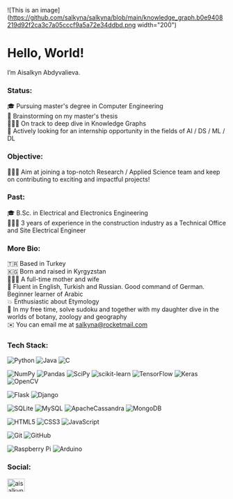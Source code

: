 ![This is an image](https://github.com/salkyna/salkyna/blob/main/knowledge_graph.b0e9408219d92f2ca3c7a05cccf9a5a72e34ddbd.png width="200")

# Hello, World! 

I’m Aisalkyn Abdyvalieva.

### Status:

🎓 Pursuing master's degree in Computer Engineering  
🧠 Brainstorming on my master's thesis  
👩🏻‍💻 On track to deep dive in Knowledge Graphs  
👀 Actively looking for an internship opportunity in the fields of AI / DS / ML / DL 

### Objective:

👩🏻‍💼 Aim at joining a top-notch Research / Applied Science team and keep on contributing to exciting and impactful projects!

### Past:

🎓 B.Sc. in Electrical and Electronics Engineering  
👷🏻‍♀️ 3 years of experience in the construction industry as a Technical Office and Site Electrical Engineer    

### More Bio:

🇹🇷 Based in Turkey   
🇰🇬 Born and raised in Kyrgyzstan  
👨‍👩‍👧 A full-time mother and wife  
🌈 Fluent in English, Turkish and Russian. Good command of German. Beginner learner of Arabic      
💥 Enthusiastic about Etymology  
🧸 In my free time, solve sudoku and together with my daughter dive in the worlds of botany, zoology and geography  
✉️ You can email me at salkyna@rocketmail.com  

### Tech Stack:

![Python](https://img.shields.io/badge/python-3670A0?style=for-the-badge&logo=python&logoColor=ffdd54)
![Java](https://img.shields.io/badge/java-%23ED8B00.svg?style=for-the-badge&logo=java&logoColor=white)
![C](https://img.shields.io/badge/c-%2300599C.svg?style=for-the-badge&logo=c&logoColor=white)

![NumPy](https://img.shields.io/badge/numpy-%23013243.svg?style=for-the-badge&logo=numpy&logoColor=white)
![Pandas](https://img.shields.io/badge/pandas-%23150458.svg?style=for-the-badge&logo=pandas&logoColor=white)
![SciPy](https://img.shields.io/badge/SciPy-%230C55A5.svg?style=for-the-badge&logo=scipy&logoColor=%white)
![scikit-learn](https://img.shields.io/badge/scikit--learn-%23F7931E.svg?style=for-the-badge&logo=scikit-learn&logoColor=white)
![TensorFlow](https://img.shields.io/badge/TensorFlow-%23FF6F00.svg?style=for-the-badge&logo=TensorFlow&logoColor=white)
![Keras](https://img.shields.io/badge/Keras-%23D00000.svg?style=for-the-badge&logo=Keras&logoColor=white)
![OpenCV](https://img.shields.io/badge/opencv-%23white.svg?style=for-the-badge&logo=opencv&logoColor=white)

![Flask](https://img.shields.io/badge/flask-%23000.svg?style=for-the-badge&logo=flask&logoColor=white)
![Django](https://img.shields.io/badge/django-%23092E20.svg?style=for-the-badge&logo=django&logoColor=white)

![SQLite](https://img.shields.io/badge/sqlite-%2307405e.svg?style=for-the-badge&logo=sqlite&logoColor=white)
![MySQL](https://img.shields.io/badge/mysql-%2300f.svg?style=for-the-badge&logo=mysql&logoColor=white)
![ApacheCassandra](https://img.shields.io/badge/cassandra-%231287B1.svg?style=for-the-badge&logo=apache-cassandra&logoColor=white)
![MongoDB](https://img.shields.io/badge/MongoDB-%234ea94b.svg?style=for-the-badge&logo=mongodb&logoColor=white)

![HTML5](https://img.shields.io/badge/html5-%23E34F26.svg?style=for-the-badge&logo=html5&logoColor=white)
![CSS3](https://img.shields.io/badge/css3-%231572B6.svg?style=for-the-badge&logo=css3&logoColor=white)
![JavaScript](https://img.shields.io/badge/javascript-%23323330.svg?style=for-the-badge&logo=javascript&logoColor=%23F7DF1E)

![Git](https://img.shields.io/badge/git-%23F05033.svg?style=for-the-badge&logo=git&logoColor=white)
![GitHub](https://img.shields.io/badge/github-%23121011.svg?style=for-the-badge&logo=github&logoColor=white)

![Raspberry Pi](https://img.shields.io/badge/-RaspberryPi-C51A4A?style=for-the-badge&logo=Raspberry-Pi)
![Arduino](https://img.shields.io/badge/-Arduino-00979D?style=for-the-badge&logo=Arduino&logoColor=white)

### Social:

<a href="https://linkedin.com/in/aisalkynabdyvalieva" target="blank"><img align="center" src="https://raw.githubusercontent.com/rahuldkjain/github-profile-readme-generator/master/src/images/icons/Social/linked-in-alt.svg" alt="aisalkynabdyvalieva" height="30" width="40" /></a>

